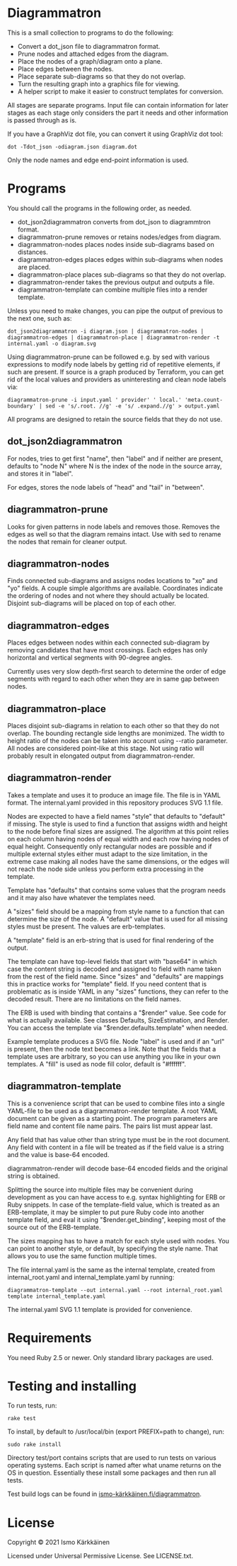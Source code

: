 # Diagrammatron

This is a small collection to programs to do the following:
- Convert a dot_json file to diagrammatron format.
- Prune nodes and attached edges from the diagram.
- Place the nodes of a graph/diagram onto a plane.
- Place edges between the nodes.
- Place separate sub-diagrams so that they do not overlap.
- Turn the resulting graph into a graphics file for viewing.
- A helper script to make it easier to construct templates for conversion.

All stages are separate programs. Input file can contain information for
later stages as each stage only considers the part it needs and other
information is passed through as is.

If you have a GraphViz dot file, you can convert it using GraphViz dot tool:

    dot -Tdot_json -odiagram.json diagram.dot

Only the node names and edge end-point information is used.

# Programs

You should call the programs in the following order, as needed.

* dot_json2diagrammatron converts from dot_json to diagrammtron format.
* diagrammatron-prune removes or retains nodes/edges from diagram.
* diagrammatron-nodes places nodes inside sub-diagrams based on distances.
* diagrammatron-edges places edges within sub-diagrams when nodes are placed.
* diagrammatron-place places sub-diagrams so that they do not overlap.
* diagrammatron-render takes the previous output and outputs a file.
* diagrammatron-template can combine multiple files into a render template.

Unless you need to make changes, you can pipe the output of previous to the
next one, such as:

    dot_json2diagrammatron -i diagram.json | diagrammatron-nodes | diagrammatron-edges | diagrammatron-place | diagrammatron-render -t internal.yaml -o diagram.svg

Using diagrammatron-prune can be followed e.g. by sed with various expressions
to modify node labels by getting rid of repetitive elements, if such are
present. If source is a graph produced by Terraform, you can get rid of the
local values and providers as uninteresting and clean node labels via:

    diagrammatron-prune -i input.yaml ' provider' ' local.' 'meta.count-boundary' | sed -e 's/.root. //g' -e 's/ .expand.//g' > output.yaml

All programs are designed to retain the source fields that they do not use.

## dot_json2diagrammatron

For nodes, tries to get first "name", then "label" and if neither are present,
defaults to "node N" where N is the index of the node in the source array,
and stores it in "label".

For edges, stores the node labels of "head" and "tail" in "between".

## diagrammatron-prune

Looks for given patterns in node labels and removes those. Removes the edges
as well so that the diagram remains intact. Use with sed to rename the nodes
that remain for cleaner output.

## diagrammatron-nodes

Finds connected sub-diagrams and assigns nodes locations to "xo" and "yo"
fields. A couple simple algorithms are available. Coordinates indicate the
ordering of nodes and not where they should actually be located. Disjoint
sub-diagrams will be placed on top of each other.

## diagrammatron-edges

Places edges between nodes within each connected sub-diagram by removing
candidates that have most crossings. Each edges has only horizontal and
vertical segments with 90-degree angles.

Currently uses very slow depth-first search to determine the order of edge
segments with regard to each other when they are in same gap between nodes.

## diagrammatron-place

Places disjoint sub-diagrams in relation to each other so that they do not
overlap. The bounding rectangle side lengths are monimized. The width to height
ratio of the nodes can be taken into account using --ratio parameter. All
nodes are considered point-like at this stage. Not using ratio will probably
result in elongated output from diagrammatron-render.

## diagrammatron-render

Takes a template and uses it to produce an image file. The file is in YAML
format. The internal.yaml provided in this repository produces SVG 1.1 file.

Nodes are expected to have a field names "style" that defaults to "default"
if missing. The style is used to find a function that assigns width and height
to the node before final sizes are assigned. The algorithm at this point relies
on each column having nodes of equal width and each row having nodes of equal
height. Consequently only rectangular nodes are possible and if multiple
external styles either must adapt to the size limitation, in the extreme case
making all nodes have the same dimensions, or the edges will not reach the node
side unless you perform extra processing in the template.

Template has "defaults" that contains some values that the program needs and
it may also have whatever the templates need.

A "sizes" field should be a mapping from style name to a function that can
determine the size of the node. A "default" value that is used for all missing
styles must be present. The values are erb-templates.

A "template" field is an erb-string that is used for final rendering of the
output.

The template can have top-level fields that start with "base64" in which case
the content string is decoded and assigned to field with name taken from the
rest of the field name. Since "sizes" and "defaults" are mappings this in
practice works for "template" field. If you need content that is problematic
as is inside YAML in any "sizes" functions, they can refer to the decoded
result. There are no limitations on the field names.

The ERB is used with binding that contains a "$render" value. See code for what
is actually available. See classes Defaults, SizeEstimation, and Render. You
can access the template via "$render.defaults.template" when needed.

Example template produces a SVG file. Node "label" is used and if an "url"
is present, then the node text becomes a link. Note that the fields that a
template uses are arbitrary, so you can use anything you like in your own
templates. A "fill" is used as node fill color, default is "#ffffff".

## diagrammatron-template

This is a convenience script that can be used to combine files into a single
YAML-file to be used as a diagrammatron-render template. A root YAML document
can be given as a starting point. The program parameters are field name and
content file name pairs. The pairs list must appear last.

Any field that has value other than string type must be in the root document.
Any field with content in a file will be treated as if the field value is a
string and the value is base-64 encoded.

diagrammatron-render will decode base-64 encoded fields and the original string
is obtained.

Splitting the source into multiple files may be convenient during development
as you can have access to e.g. syntax highlighting for ERB or Ruby snippets.
In case of the template-field value, which is treated as an ERB-template,
it may be simpler to put pure Ruby code into another template field, and
eval it using "$render.get_binding", keeping most of the source out of the
ERB-template.

The sizes mapping has to have a match for each style used with nodes. You can
point to another style, or default, by specifying the style name. That allows
you to use the same function multiple times.

The file internal.yaml is the same as the internal template, created from
internal_root.yaml and internal_template.yaml by running:

    diagrammatron-template --out internal.yaml --root internal_root.yaml template internal_template.yaml

The internal.yaml SVG 1.1 template is provided for convenience.

# Requirements

You need Ruby 2.5 or newer. Only standard library packages are used.

# Testing and installing

To run tests, run:

    rake test

To install, by default to /usr/local/bin (export PREFIX=path to change), run:

    sudo rake install

Directory test/port contains scripts that are used to run tests on various
operating systems. Each script is named after what uname returns on the OS
in question. Essentially these install some packages and then run all tests.

Test build logs can be found in [ismo-kärkkäinen.fi/diagrammatron](https://xn--ismo-krkkinen-gfbd.fi/diagrammatron/index.html).

# License

Copyright © 2021 Ismo Kärkkäinen

Licensed under Universal Permissive License. See LICENSE.txt.
